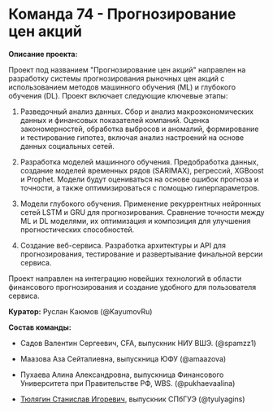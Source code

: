# Команда 74 - Прогнозирование цен акций

**Описание проекта:** 

Проект под названием "Прогнозирование цен акций" направлен на разработку системы прогнозирования рыночных цен акций с использованием методов машинного обучения (ML) и глубокого обучения (DL). Проект включает следующие ключевые этапы:


1. Разведочный анализ данных. Сбор и анализ макроэкономических данных и финансовых показателей компаний. Оценка закономерностей, обработка выбросов и аномалий, формирование и тестирование гипотез, включая анализ настроений на основе данных социальных сетей.


2. Разработка моделей машинного обучения. Предобработка данных, создание моделей временных рядов (SARIMAX), регрессий, XGBoost и Prophet. Модели будут оцениваться на основе ошибок прогноза и точности, а также оптимизироваться с помощью гиперпараметров.


3. Модели глубокого обучения. Применение рекуррентных нейронных сетей LSTM и GRU для прогнозирования. Сравнение точности между ML и DL моделями, их оптимизация и композиция для улучшения прогностических способностей.


4. Создание веб-сервиса. Разработка архитектуры и API для прогнозирования, тестирование и развертывание финальной версии сервиса.


Проект направлен на интеграцию новейших технологий в области финансового прогнозирования и создание удобного для пользователя сервиса.


**Куратор:** Руслан Каюмов (@KayumovRu)


**Состав команды:**

- Садов Валентин Сергеевич, CFA, выпускник НИУ ВШЭ. (@spamzz1)

- Маазова Аза Сейталиевна, выпускница ЮФУ (@amaazova)

- Пухаева Алина Александровна, выпускница Финансового Университета при Правительстве РФ, WBS. (@pukhaevaalina)

- [Тюлягин Станислав Игоревич](https://github.com/klassnenkiy), выпускник СПбГУЭ (@tyulyagins)
